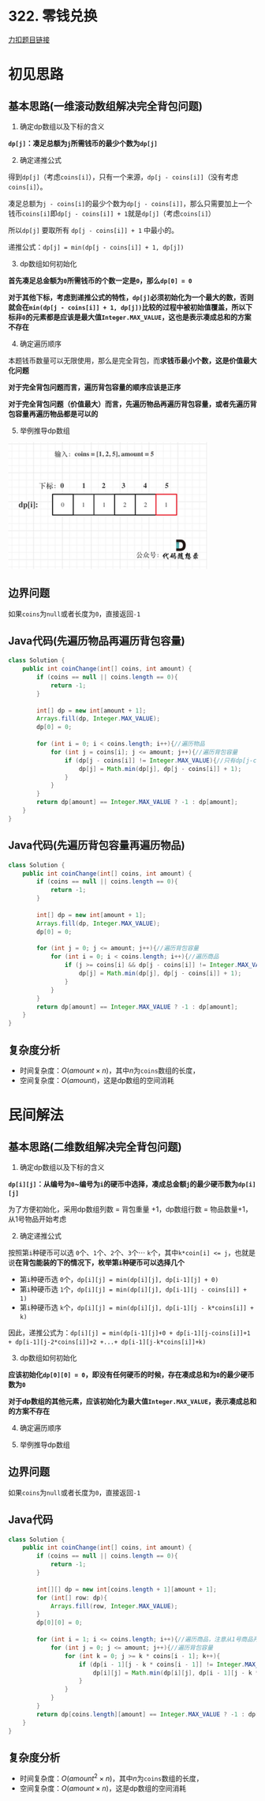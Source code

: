 # 322. 零钱兑换

[力扣题目链接](https://leetcode-cn.com/problems/coin-change/)


# 初见思路

## 基本思路(一维滚动数组解决完全背包问题)

1. 确定dp数组以及下标的含义

<strong>`dp[j]`：凑足总额为`j`所需钱币的最少个数为`dp[j]`</strong>

2. 确定递推公式

得到`dp[j]`（考虑`coins[i]`），只有一个来源，`dp[j - coins[i]]`（没有考虑`coins[i]`）。

凑足总额为`j - coins[i]`的最少个数为`dp[j - coins[i]]`，那么只需要加上一个钱币`coins[i]`即`dp[j - coins[i]] + 1`就是`dp[j]`（考虑`coins[i]`）

所以`dp[j]` 要取所有 `dp[j - coins[i]] + 1` 中最小的。

递推公式：`dp[j] = min(dp[j - coins[i]] + 1, dp[j])`

3. dp数组如何初始化

<strong>首先凑足总金额为`0`所需钱币的个数一定是`0`，那么`dp[0] = 0`</strong>

<strong>对于其他下标，考虑到递推公式的特性，`dp[j]`必须初始化为一个最大的数，否则就会在`min(dp[j - coins[i]] + 1, dp[j])`比较的过程中被初始值覆盖，所以下标非`0`的元素都是应该是最大值`Integer.MAX_VALUE`，这也是表示凑成总和的方案不存在</strong>

4. 确定遍历顺序

本题钱币数量可以无限使用，那么是完全背包，而<strong>求钱币最小个数，这是价值最大化问题</strong>

<strong>对于完全背包问题而言，遍历背包容量的顺序应该是正序</strong>

<strong>对于完全背包问题（价值最大）而言，先遍历物品再遍历背包容量，或者先遍历背包容量再遍历物品都是可以的</strong>

5. 举例推导dp数组

<img src="../Pictures/322. 零钱兑换.png" width="80%"/>

## 边界问题

如果`coins`为`null`或者长度为`0`，直接返回`-1`

## Java代码(先遍历物品再遍历背包容量)
```java
class Solution {
    public int coinChange(int[] coins, int amount) {
        if (coins == null || coins.length == 0){
            return -1;
        }

        int[] dp = new int[amount + 1];
        Arrays.fill(dp, Integer.MAX_VALUE);
        dp[0] = 0;

        for (int i = 0; i < coins.length; i++){//遍历物品
            for (int j = coins[i]; j <= amount; j++){//遍历背包容量
                if (dp[j - coins[i]] != Integer.MAX_VALUE){//只有dp[j-coins[i]]不是初始最大值时，该位才有选择的必要
                    dp[j] = Math.min(dp[j], dp[j - coins[i]] + 1);
                }
            }
        }
        return dp[amount] == Integer.MAX_VALUE ? -1 : dp[amount];
    }
}
```

## Java代码(先遍历背包容量再遍历物品)
```java
class Solution {
    public int coinChange(int[] coins, int amount) {
        if (coins == null || coins.length == 0){
            return -1;
        }
        
        int[] dp = new int[amount + 1];
        Arrays.fill(dp, Integer.MAX_VALUE);
        dp[0] = 0;

        for (int j = 0; j <= amount; j++){//遍历背包容量
            for (int i = 0; i < coins.length; i++){//遍历商品
                if (j >= coins[i] && dp[j - coins[i]] != Integer.MAX_VALUE){//只有dp[j-coins[i]]不是初始最大值时，该位才有选择的必要
                    dp[j] = Math.min(dp[j], dp[j - coins[i]] + 1);
                }
            }
        }
        return dp[amount] == Integer.MAX_VALUE ? -1 : dp[amount];
    }
}
```

## 复杂度分析
- 时间复杂度：$O(amount \times n)$，其中$n$为`coins`数组的长度，
- 空间复杂度：$O(amount)$，这是dp数组的空间消耗

# 民间解法

## 基本思路(二维数组解决完全背包问题)

1. 确定dp数组以及下标的含义

<strong>`dp[i][j]`：从编号为`0`~编号为`i`的硬币中选择，凑成总金额`j`的最少硬币数为`dp[i][j]`</strong>

为了方便初始化，采用dp数组列数 $=$ 背包重量 $+ 1$，dp数组行数 $=$ 物品数量$+ 1$，从$1$号物品开始考虑

2. 确定递推公式

按照第`i`种硬币可以选 `0`个、`1`个、`2`个、`3`个$\cdots$ `k`个，其中`k*coin[i] <= j`，也就是说<strong>在背包能装的下的情况下，枚举第`i`种硬币可以选择几个</strong>

- 第`i`种硬币选 `0`个，`dp[i][j] = min(dp[i][j], dp[i-1][j] + 0)`
- 第`i`种硬币选 `1`个，`dp[i][j] = min(dp[i][j], dp[i-1][j - coins[i]] + 1)`
- 第`i`种硬币选 `k`个，`dp[i][j] = min(dp[i][j], dp[i-1][j - k*coins[i]] + k)`

因此，递推公式为：`dp[i][j] = min(dp[i-1][j]+0 + dp[i-1][j-coins[i]]+1 + dp[i-1][j-2*coins[i]]+2 +...+ dp[i-1][j-k*coins[i]]+k)`

3. dp数组如何初始化

<strong>应该初始化`dp[0][0] = 0`，即没有任何硬币的时候，存在凑成总和为`0`的最少硬币数为`0`</strong>

<strong>对于dp数组的其他元素，应该初始化为最大值`Integer.MAX_VALUE`，表示凑成总和的方案不存在</strong>

4. 确定遍历顺序

5. 举例推导dp数组

## 边界问题

如果`coins`为`null`或者长度为`0`，直接返回`-1`

## Java代码

```java
class Solution {
    public int coinChange(int[] coins, int amount) {
        if (coins == null || coins.length == 0){
            return -1;
        }
        
        int[][] dp = new int[coins.length + 1][amount + 1];
        for (int[] row: dp){
            Arrays.fill(row, Integer.MAX_VALUE);
        }
        dp[0][0] = 0;

        for (int i = 1; i <= coins.length; i++){//遍历商品，注意从1号商品开始考虑，对应coins数组的第0个元素
            for (int j = 0; j <= amount; j++){//遍历背包容量
                for (int k = 0; j >= k * coins[i - 1]; k++){
                    if (dp[i - 1][j - k * coins[i - 1]] != Integer.MAX_VALUE){
                        dp[i][j] = Math.min(dp[i][j], dp[i - 1][j - k * coins[i - 1]] + k);
                    }
                }
            }
        }
        return dp[coins.length][amount] == Integer.MAX_VALUE ? -1 : dp[coins.length][amount];
    }
}
```

## 复杂度分析
- 时间复杂度：$O(amount^{2} \times n)$，其中$n$为`coins`数组的长度，
- 空间复杂度：$O(amount \times n)$，这是dp数组的空间消耗